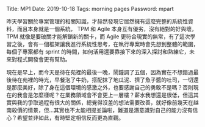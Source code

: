 Title: MP1
Date: 2019-10-18
Tags: morning pages
Password: mpart

昨天學習關於專案管理的相關知識，才赫然發現它居然擁有這麼完整的系統性資料，而且本身就是一個系統， TPM 和 Agile 本身互有優劣，沒有絕對的好與壞， TPM 就像是要破關才能解鎖新的關卡，而 Agile 更符合現實的無常，有了這次學習之後，會有一個框架讓我進行系統性思考，在執行專案時會先想到整體的範圍，每個子專案都有 sprint 的時間，如何活用還要靠接下來的深入探討和熟練它，未來對程式開發會更有幫助。

現在是早上，而今天是待在苑裡的最後一晚，鬧鐘調了五個，因為實在不想錯過最後待在苑裡的時光，早餐泡了牛奶，搭配抹了地瓜泥、擠了魚子醬的吐司，一切還是那麼美好，除了身在這個環境的感激之外，也要感謝自己的勇敢不是嗎？否則現在的我會是怎麼樣呢？在業務領域會不會更上一層樓？薪水我想還是很低，但這其實與我的爭取過程有很大的關係，總覺得沒差的想法需要改善，就好像前幾天在越南殺價的情景，但...其實也不太能相提並論啦，難道是潛意識對自己的能力沒有信心？希望並非如此，有時堅定相信反而更為直觀。